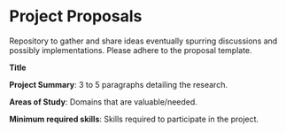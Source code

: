 # Project Proposals
Repository to gather and share ideas eventually spurring discussions and possibly implementations. Please adhere to the proposal template.

**Title**

**Project Summary**: 3 to 5 paragraphs detailing the research.

**Areas of Study**: Domains that are valuable/needed.

**Minimum required skills**: Skills required to participate in the project.
